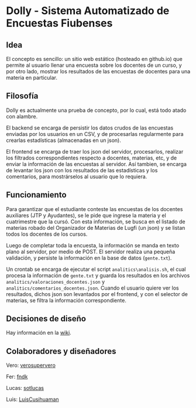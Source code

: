 # Dolly - Sistema Automatizado de Encuestas Fiubenses

## Idea
El concepto es sencillo: un sitio web estático (hosteado en github.io) que
permite al usuario llenar una encuesta sobre los docentes de un curso,
y por otro lado, mostrar los resultados de las encuestas de docentes
para una materia en particular.

## Filosofía
Dolly es actualmente una prueba de concepto, por lo cual, está todo atado
con alambre.

El backend se encarga de persistir los datos crudos de las encuestas
enviadas por los usuarios en un CSV, y de procesarlas regularmente
para crearlas estadísticas (almacenadas en un json).

El frontend se encarga de traer los json del servidor, procesarlos,
realizar los filtrados correspondientes respecto a docentes, materias,
etc, y de enviar la información de las encuestas al servidor.
Así tambien, se encarga de levantar los json con los resultados
de las estadísticas y los comentarios, para mostrárselos al usuario
que lo requiera.

## Funcionamiento
Para garantizar que el estudiante conteste las encuestas de los docentes
auxiliares (JTP y Ayudantes), se le pide que ingrese la materia y el
cuatrimestre que la cursó. Con esta información, se busca en el listado
de materias robado del Organizador de Materias de Lugfi (un json)
y se listan todos los docentes de los cursos.

Luego de completar toda la encuesta, la información se manda en texto
plano al servidor, por medio de POST. El servidor realiza una pequeña
validación, y persiste la información en la base de datos (``gente.txt``).

Un crontab se encarga de ejecutar el script ``analitics\analisis.sh``,
el cual procesa la información de ``gente.txt`` y guarda los resultados
en los archivos ``analitics/valoraciones_docentes.json`` y
``analitics/comentarios_docentes.json``. Cuando el usuario quiere ver
los resultados, dichos json son levantados por el frontend, y con el 
selector de materias, se filtra la información correspondiente.

## Decisiones de diseño
Hay información en la [wiki](https://github.com/lugfi/dolly/wiki).

## Colaboradores y diseñadores
Vero: [verosupervero](https://github.com/verosupervero)

Fer: [fndk](https://github.com/fdnk)

Lucas: [sotlucas](https://github.com/sotlucas)

Luis: [LuisCusihuaman](https://github.com/LuisCusihuaman)
